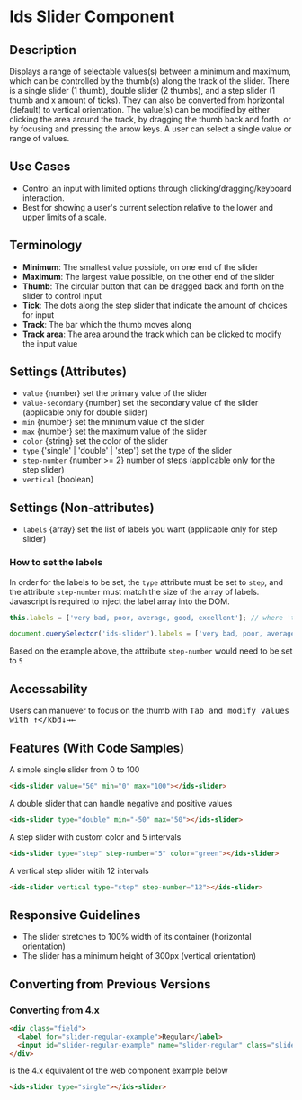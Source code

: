 # Ids Slider Component

## Description

Displays a range of selectable values(s) between a minimum and maximum, which can be controlled by the thumb(s) along the track of the slider. There is a single slider (1 thumb), double slider (2 thumbs), and a step slider (1 thumb and x amount of ticks). They can also be converted from horizontal (default) to vertical orientation. The value(s) can be modified by either clicking the area around the track, by dragging the thumb back and forth, or by focusing and pressing the arrow keys.  A user can select a single value or range of values. 

## Use Cases

- Control an input with limited options through clicking/dragging/keyboard interaction.
- Best for showing a user's current selection relative to the lower and upper limits of a scale.

## Terminology

- **Minimum**: The smallest value possible, on one end of the slider
- **Maximum**: The largest value possible, on the other end of the slider
- **Thumb**: The circular button that can be dragged back and forth on the slider to control input
- **Tick**: The dots along the step slider that indicate the amount of choices for input
- **Track**: The bar which the thumb moves along
- **Track area**: The area around the track which can be clicked to modify the input value

## Settings (Attributes)

- `value` {number} set the primary value of the slider
- `value-secondary` {number} set the secondary value of the slider (applicable only for double slider)
- `min` {number} set the minimum value of the slider
- `max` {number} set the maximum value of the slider
- `color` {string} set the color of the slider
- `type` {'single' | 'double' | 'step'} set the type of the slider 
- `step-number` {number >= 2} number of steps (applicable only for the step slider)
- `vertical` {boolean}

## Settings (Non-attributes)

- `labels` {array} set the list of labels you want (applicable only for step slider)

### How to set the labels

In order for the labels to be set, the `type` attribute must be set to `step`, and the attribute `step-number` must match the size of the array of labels. Javascript is required to inject the label array into the DOM.

```js
this.labels = ['very bad, poor, average, good, excellent']; // where 'this' is the ids-slider

document.querySelector('ids-slider').labels = ['very bad, poor, average, good, excellent']; // you can also do this
```

Based on the example above, the attribute `step-number` would need to be set to `5`

## Accessability

Users can manuever to focus on the thumb with <kbd>Tab<kbd> and modify values with <kbd>↑</kbd<kbd>↓</kbd><kbd>→</kbd><kbd>←</kbd>

## Features (With Code Samples)

A simple single slider from 0 to 100

```html
<ids-slider value="50" min="0" max="100"></ids-slider>
```

A double slider that can handle negative and positive values

```html
<ids-slider type="double" min="-50" max="50"></ids-slider>
```

A step slider with custom color and 5 intervals

```html
<ids-slider type="step" step-number="5" color="green"></ids-slider>
```

A vertical step slider witih 12 intervals

```html
<ids-slider vertical type="step" step-number="12"></ids-slider>
```

## Responsive Guidelines

- The slider stretches to 100% width of its container (horizontal orientation)
- The slider has a minimum height of 300px (vertical orientation)

## Converting from Previous Versions

### Converting from 4.x

```html
<div class="field">
  <label for="slider-regular-example">Regular</label>
  <input id="slider-regular-example" name="slider-regular" class="slider" type="range"/>
</div>
```
is the 4.x equivalent of the web component example below

```html
<ids-slider type="single"></ids-slider>
```